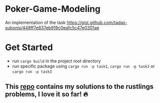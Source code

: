 # Poker-Game-Modeling
An implementation of the task https://gist.github.com/tadas-subonis/448ff7e837eb919c0eafc5c47e0301ae

# Get Started
- run ```cargo build``` in the project root directory
- run specific package using ```cargo run -p task1```, ```cargo run -p task2``` or ```cargo run -p task3```

## This [repo](https://github.com/SegniDessalegn/rustlings-solutions) contains my solutions to the rustlings problems, I love it so far! 🔥
